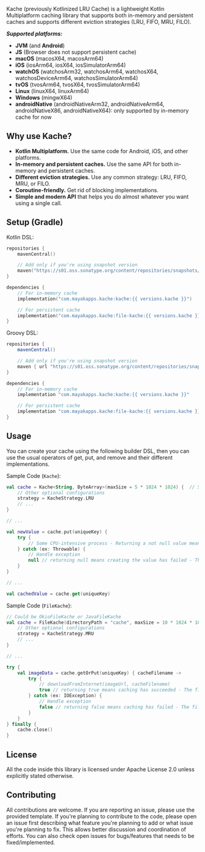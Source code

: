 Kache (previously Kotlinized LRU Cache) is a lightweight Kotlin Multiplatform caching library that supports both
in-memory and persistent caches and supports different eviction strategies (LRU, FIFO, MRU, FILO).

***Supported platforms:***
* **JVM** (and **Android**)
* **JS** (Browser does not support persistent cache)
* **macOS** (macosX64, macosArm64)
* **iOS** (iosArm64, iosX64, iosSimulatorArm64)
* **watchOS** (watchosArm32, watchosArm64, watchosX64, watchosDeviceArm64, watchosSimulatorArm64)
* **tvOS** (tvosArm64, tvosX64, tvosSimulatorArm64)
* **Linux** (linuxX64, linuxArm64)
* **Windows** (mingwX64)
* **androidNative** (androidNativeArm32, androidNativeArm64, androidNativeX86, androidNativeX64): only supported by in-memory cache for now

## Why use Kache?

* **Kotlin Multiplatform.** Use the same code for Android, iOS, and other platforms.
* **In-memory and persistent caches.** Use the same API for both in-memory and persistent caches.
* **Different eviction strategies.** Use any common strategy: LRU, FIFO, MRU, or FILO.
* **Coroutine-friendly.** Get rid of blocking implementations.
* **Simple and modern API** that helps you do almost whatever you want using a single call.

## Setup (Gradle)

Kotlin DSL:

```kotlin
repositories {
    mavenCentral()

    // Add only if you're using snapshot version
    maven("https://s01.oss.sonatype.org/content/repositories/snapshots/")
}

dependencies {
    // For in-memory cache
    implementation("com.mayakapps.kache:kache:{{ versions.kache }}")

    // For persistent cache
    implementation("com.mayakapps.kache:file-kache:{{ versions.kache }}")
}
```

Groovy DSL:

```groovy
repositories {
    mavenCentral()

    // Add only if you're using snapshot version
    maven { url "https://s01.oss.sonatype.org/content/repositories/snapshots/" }
}

dependencies {
    // For in-memory cache
    implementation "com.mayakapps.kache:kache:{{ versions.kache }}"

    // For persistent cache
    implementation "com.mayakapps.kache:file-kache:{{ versions.kache }}"
}
```

## Usage

You can create your cache using the following builder DSL, then you can use the usual operators of get, put, and remove
and their different implementations.

Sample Code (`Kache`):

```kotlin
val cache = Kache<String, ByteArray>(maxSize = 5 * 1024 * 1024) {  // 5 MB
    // Other optional configurations
    strategy = KacheStrategy.LRU
    // ...
}

// ...

val newValue = cache.put(uniqueKey) {
    try {
        // Some CPU-intensive process - Returning a not null value means success
    } catch (ex: Throwable) {
        // Handle exception
        null // returning null means creating the value has failed - The value (null) will not be cached
    }
}

// ...

val cachedValue = cache.get(uniqueKey)
```

Sample Code (`FileKache`):

```kotlin
// Could be OkioFileKache or JavaFileKache
val cache = FileKache(directoryPath = "cache", maxSize = 10 * 1024 * 1024) {
    // Other optional configurations
    strategy = KacheStrategy.MRU
    // ...
}

// ...

try {
    val imageData = cache.getOrPut(uniqueKey) { cacheFilename ->
        try {
            // downloadFromInternet(imageUrl, cacheFilename)
            true // returning true means caching has succeeded - The file will be kept
        } catch (ex: IOException) {
            // Handle exception
            false // returning false means caching has failed - The file will be deleted
        }
    }
} finally {
    cache.close()
}
```

## License

All the code inside this library is licensed under Apache License 2.0 unless explicitly stated otherwise.

## Contributing

All contributions are welcome. If you are reporting an issue, please use the provided template. If you're planning to
contribute to the code, please open an issue first describing what feature you're planning to add or what issue you're
planning to fix. This allows better discussion and coordination of efforts. You can also check open issues for
bugs/features that needs to be fixed/implemented.
